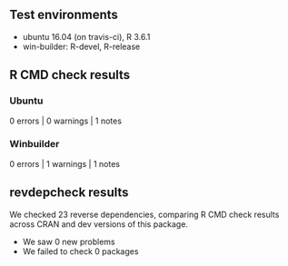 ## Test environments

* ubuntu 16.04 (on travis-ci), R 3.6.1
* win-builder: R-devel, R-release

## R CMD check results

### Ubuntu

0 errors | 0 warnings | 1 notes

### Winbuilder

0 errors | 1 warnings | 1 notes

## revdepcheck results

We checked 23 reverse dependencies, comparing R CMD check results across CRAN and dev versions of this package.

 * We saw 0 new problems
 * We failed to check 0 packages
